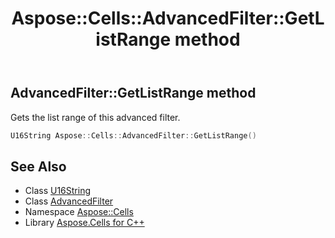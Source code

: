 ﻿---
title: Aspose::Cells::AdvancedFilter::GetListRange method
linktitle: GetListRange
second_title: Aspose.Cells for C++ API Reference
description: 'Aspose::Cells::AdvancedFilter::GetListRange method. Gets the list range of this advanced filter in C++.'
type: docs
weight: 600
url: /cpp/aspose.cells/advancedfilter/getlistrange/
---
## AdvancedFilter::GetListRange method


Gets the list range of this advanced filter.

```cpp
U16String Aspose::Cells::AdvancedFilter::GetListRange()
```

## See Also

* Class [U16String](../../u16string/)
* Class [AdvancedFilter](../)
* Namespace [Aspose::Cells](../../)
* Library [Aspose.Cells for C++](../../../)
